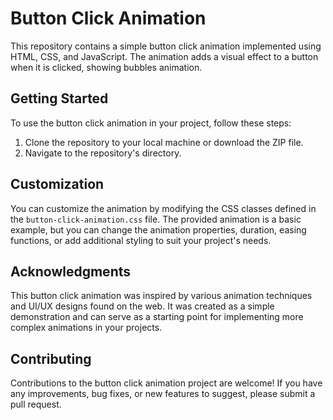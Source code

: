 # Button Click Animation

This repository contains a simple button click animation implemented using HTML, CSS, and JavaScript. The animation adds a visual effect to a button when it is clicked, showing bubbles animation.

## Getting Started

To use the button click animation in your project, follow these steps:

1. Clone the repository to your local machine or download the ZIP file.
2. Navigate to the repository's directory.

## Customization

You can customize the animation by modifying the CSS classes defined in the `button-click-animation.css` file. The provided animation is a basic example, but you can change the animation properties, duration, easing functions, or add additional styling to suit your project's needs.

## Acknowledgments

This button click animation was inspired by various animation techniques and UI/UX designs found on the web. It was created as a simple demonstration and can serve as a starting point for implementing more complex animations in your projects.

## Contributing

Contributions to the button click animation project are welcome! If you have any improvements, bug fixes, or new features to suggest, please submit a pull request.
